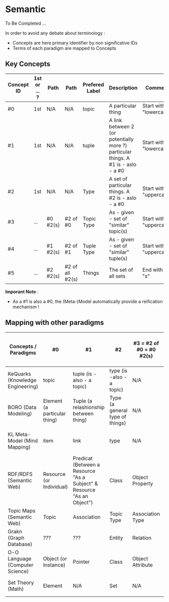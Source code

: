 Semantic
==

To Be Completed ...

In order to avoid any debate about terminology : 
* Concepts are here primary identifier by non significative IDs
* Terms of each paradigm are mapped to Concepts

Key Concepts
-
<table>
    <thead>
        <tr>
            <th>Concept ID</th>
            <th>1st or ... ?</th>
            <th>Path</th>
            <th>Path</th>
            <th>Prefered Label</th>
            <th>Description</th>
            <th>Comment</th>         
        </tr>
    </thead>
    <tbody>
        <tr>
            <td>#0</td>
            <td>1st</td>
            <td>N/A</td>
            <td>N/A</td>
            <td>topic</td>
            <td>A particular thing</td>
            <td>Start with a "lowercase"</td>
        </tr>
        <tr>
            <td>#1</td>
            <td>1st</td>
            <td>N/A</td>
            <td>N/A</td>
            <td>tuple</td>
            <td>A link between 2 (or potentially more ?) particular things. A #1 is - aslo - a #0</td>
            <td>Start with a "lowercase"</td>
        </tr>
        <tr>
            <td>#2</td>
            <td>1st</td>
            <td>N/A</td>
            <td>N/A</td>
            <td>Type</td>
            <td>A set of particular things. A #2 is - aslo - a #0</td>
            <td>Start with a "uppercase"</td>
        </tr>
        <tr>
            <td>#3</td>
            <td>...</td>
            <td>#0 #2(s)</td>
            <td>#2 of #0</td>
            <td>Topic Type</td>
            <td>As - given - set of "similar" topic(s)</td>
            <td>Start with a "uppercase"</td>
        </tr>
        <tr>
            <td>#4</td>
            <td>...</td>
            <td>#1 #2(s)</td>
            <td>#2 of #1</td>
            <td>Tuple Type</td>
            <td>As - given - set of "similar" tuple(s)</td>
            <td>Start with a "uppercase"</td>
        </tr>
        <tr>
            <td>#5</td>
            <td>...</td>
            <td>#2 #2(s)</td>
            <td>#2 of all #2(s)</td>
            <td>Things</td>
            <td>The set of all sets</td>
            <td>End with a "s"</td>
        </tr>
    </tbody>
</table>

__Imporant Note__ :
* As a #1 is also a #0, the (Meta-)Model automatically provide a reification mechanism !

Mapping with other paradigms
-

<table>
    <thead>
        <tr>
            <th>Concepts / Paradigms</th>
            <th>#0</th>
            <th>#1</th>
            <th>#2</th>
            <th>#3 = #2 of #0 = #0 #2(s)</th>
            <th>#4 = #2 of #1 = #1 #2(s)</th>
            <th>#5 = #2 of all #2(s)</th>
            <th>Comment</th>    
        </tr>
    </thead>
    <tbody>
         <tr>
            <td>KeQuarks (Knowledge Engineering)</td>
            <td>topic</td>
            <td>tuple (is - also - a topic)</td>
            <td>type (is -also - a topic)</td>
            <td>N/A</td>
            <td>N/A</td>
            <td>N/A</td>
            <td>Has also : changes happenning to things</td>
        </tr>
        <tr>
            <td>BORO (Data Modeling)</td>
            <td>Element (a particular thing)</td>
            <td>Tuple (a relashionship between thing)</td>
            <td>Type (a general type of things)</td>
            <td>N/A</td>
            <td>N/A</td>
            <td>N/A</td>
            <td>Has also : changes happenning to things</td>
        </tr>
        <tr>
            <td>KL Meta-Model (Mind Mapping)</td>
            <td>item</td>
            <td>link</td>
            <td>type</td>
            <td>N/A</td>
            <td>N/A</td>
            <td>N/A</td>
            <td>Has also : changes happenning to things</td>
        </tr>
        <tr>
            <td>RDF/RDFS (Semantic Web)</td>
            <td>Resource (or Individual)</td>
            <td>Predicat (Between a Resource "As a Subject" & Resource "As an Object")</td>
            <td>Class</td>
            <td>Object Property</td>
            <td>Thing</td>
            <td>Datatype Property</td>    
            <td>-</td>   
        </tr>
        <tr>
            <td>Topic Maps (Semantic Web)</td>
            <td>Topic</td>
            <td>Association</td>
            <td>Topic Type</td>
            <td>Association Type</td>
            <td>N/A</td>
            <td>Occurence</td>
            <td>TM has also Role</td>   
        </tr>
        <tr>
            <td>Grakn (Graph Database)</td>
            <td>???</td>
            <td>???</td>
            <td>Entity</td>
            <td>Relation</td>
            <td>N/A</td>
            <td>Resource</td>
            <td>Has also : Role</td>   
        </tr>
        <tr>
            <td>O-O Language (Computer Science)</td>
            <td>Object (or Instance)</td>
            <td>Pointer</td>
            <td>Class</td>
            <td>Object Attribute</td>
            <td>N/A</td>
            <td>Data Attribute</td>
            <td></td>
        </tr>
        <tr>
            <td>Set Theory (Math)</td>
            <td>Element</td>
            <td>N/A</td>
            <td>Set</td>
            <td>N/A</td>
            <td>Set of all Sets</td>
            <td>N/A</td>
            <td>-</td>
        </tr>
    </tbody>
</table>
